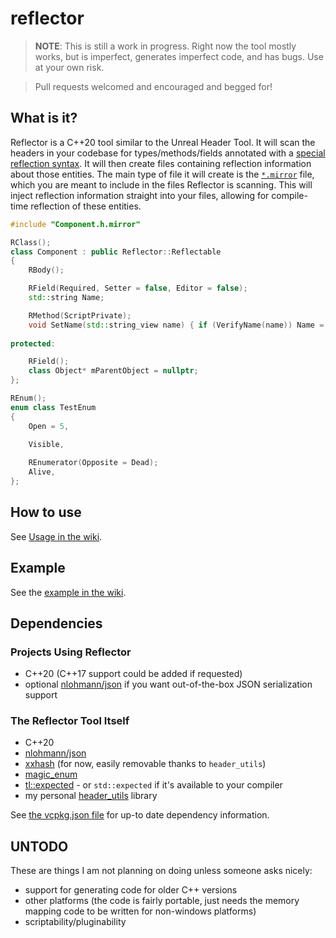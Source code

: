 # reflector

> **NOTE**: This is still a work in progress. Right now the tool mostly works, but is imperfect, 
generates imperfect code, and has bugs. Use at your own risk.

> Pull requests welcomed and encouraged and begged for!

## What is it?

Reflector is a C++20 tool similar to the Unreal Header Tool. It will scan the headers in your codebase for types/methods/fields annotated with a [special reflection syntax](https://github.com/ghassanpl/reflector/wiki/Annotations). It will then create files containing reflection information about those entities. The main type of file it will create is the [`*.mirror`](https://github.com/ghassanpl/reflector/wiki/Artifacts#mirror) file, which you are meant to include in the files Reflector is scanning. This will inject reflection information straight into your files, allowing for compile-time reflection of these entities.

```c++
#include "Component.h.mirror"

RClass();
class Component : public Reflector::Reflectable
{
	RBody();

	RField(Required, Setter = false, Editor = false);
	std::string Name;

	RMethod(ScriptPrivate);
	void SetName(std::string_view name) { if (VerifyName(name)) Name = name; }
	
protected:

	RField();
	class Object* mParentObject = nullptr;
};

REnum();
enum class TestEnum
{
	Open = 5,
	
	Visible,

	REnumerator(Opposite = Dead);
	Alive,
};
```

## How to use

See [Usage in the wiki](https://github.com/ghassanpl/reflector/wiki/Usage).

## Example

See the [example in the wiki](https://github.com/ghassanpl/reflector/wiki/Example).

## Dependencies

### Projects Using Reflector
* C+\+20 (C++17 support could be added if requested)
* optional [nlohmann/json](https://github.com/nlohmann/json) if you want out-of-the-box JSON serialization support

### The Reflector Tool Itself

* C++20
* [nlohmann/json](https://github.com/nlohmann/json)
* [xxhash](https://github.com/Cyan4973/xxHash) (for now, easily removable thanks to `header_utils`)
* [magic_enum](https://github.com/Neargye/magic_enum)
* [tl::expected](https://github.com/TartanLlama/expected) - or `std::expected` if it's available to your compiler
* my personal [header_utils](https://github.com/ghassanpl/header_utils) library

See [the vcpkg.json file](https://github.com/ghassanpl/reflector/blob/master/vcpkg.json) for up-to date dependency information.

## UNTODO

These are things I am not planning on doing unless someone asks nicely:

* support for generating code for older C++ versions
* other platforms (the code is fairly portable, just needs the memory mapping code to be written for non-windows platforms)
* scriptability/pluginability
